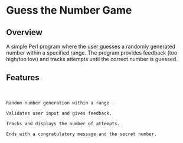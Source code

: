
  <h1>
     Guess the Number Game
  </h1>
  
  <h2>
    Overview
  </h2>
     A simple Perl program where the user guesses a randomly generated number within a specified range. The program provides feedback (too high/too low) and tracks attempts until the correct number is guessed.

  <br>
    <h2>
      Features
    </h2>
</br>

    Random number generation within a range .
    
    Validates user input and gives feedback.
    
    Tracks and displays the number of attempts.
    
    Ends with a congratulatory message and the secret number.
   
